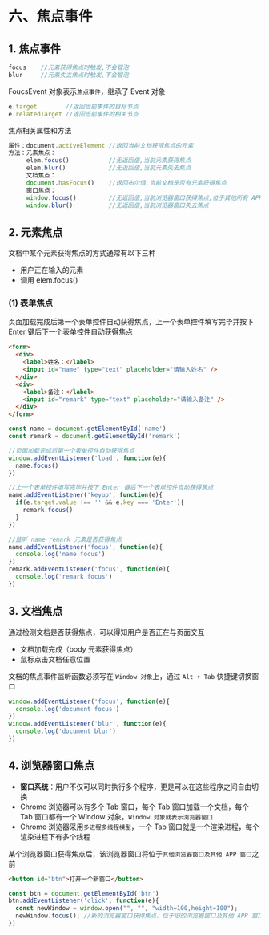 # 六、焦点事件

## 1. 焦点事件

```javascript
focus    //元素获得焦点时触发,不会冒泡
blur     //元素失去焦点时触发,不会冒泡
```

FoucsEvent 对象表示`焦点事件`，继承了 Event 对象

```javascript
e.target        //返回当前事件的目标节点
e.relatedTarget //返回当前事件的相关节点
```

焦点相关属性和方法

```javascript
属性：document.activeElement //返回当前文档获得焦点的元素
方法：元素焦点：
     elem.focus()           //无返回值,当前元素获得焦点
     elem.blur()            //无返回值,当前元素失去焦点
     文档焦点：
     document.hasFocus()    //返回布尔值,当前文档是否有元素获得焦点
     窗口焦点：
     window.focus()         //无返回值,当前浏览器窗口获得焦点,位于其他所有 APP 窗口之前
     window.blur()          //无返回值,当前浏览器窗口失去焦点
```

## 2. 元素焦点

文档中某个元素获得焦点的方式通常有以下三种

* 用户正在输入的元素
* 调用 elem.focus()

### (1) 表单焦点

页面加载完成后第一个表单控件自动获得焦点，上一个表单控件填写完毕并按下 Enter 键后下一个表单控件自动获得焦点

```html
<form>
  <div>
    <label>姓名：</label>
    <input id="name" type="text" placeholder="请输入姓名" />
  </div>
  <div>
    <label>备注：</label>
    <input id="remark" type="text" placeholder="请输入备注" />
  </div>
</form>
```

```javascript
const name = document.getElementById('name')
const remark = document.getElementById('remark')

//页面加载完成后第一个表单控件自动获得焦点
window.addEventListener('load', function(e){
  name.focus()
})

//上一个表单控件填写完毕并按下 Enter 键后下一个表单控件自动获得焦点
name.addEventListener('keyup', function(e){
  if(e.target.value !== '' && e.key === 'Enter'){
    remark.focus()
  }
})

//监听 name remark 元素是否获得焦点
name.addEventListener('focus', function(e){
  console.log('name focus')
})
remark.addEventListener('focus', function(e){
  console.log('remark focus')
})
```

## 3. 文档焦点

通过检测文档是否获得焦点，可以得知用户是否正在与页面交互

* 文档加载完成（body 元素获得焦点）
* 鼠标点击文档任意位置

文档的焦点事件监听函数必须写在 `Window 对象`上，通过 `Alt + Tab` 快捷键切换窗口

```javascript
window.addEventListener('focus', function(e){
  console.log('document focus')
})
window.addEventListener('blur', function(e){
  console.log('document blur')
})
```

## 4. 浏览器窗口焦点

* **窗口系统**：用户不仅可以同时执行多个程序，更是可以在这些程序之间自由切换
* Chrome 浏览器可以有多个 Tab 窗口，每个 Tab 窗口加载一个文档，每个 Tab 窗口都有一个 Window 对象，`Window 对象就表示浏览器窗口`
* Chrome 浏览器采用`多进程多线程模型`，一个 Tab 窗口就是一个渲染进程，每个渲染进程下有多个线程

某个浏览器窗口获得焦点后，该浏览器窗口将位于`其他浏览器窗口及其他 APP 窗口`之前

```html
<button id="btn">打开一个新窗口</button>
```

```javascript
const btn = document.getElementById('btn')
btn.addEventListener('click', function(e){
  const newWindow = window.open("", "", "width=100,height=100");      
  newWindow.focus(); //新的浏览器窗口获得焦点，位于旧的浏览器窗口及其他 APP 窗口之前
})
```
